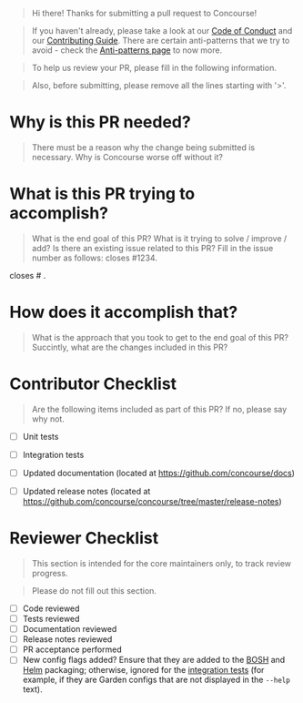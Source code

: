> Hi there! Thanks for submitting a pull request to Concourse!

> If you haven't already, please take a look at our [Code of Conduct] and our
> [Contributing Guide]. There are certain anti-patterns that we try to avoid -
> check the [Anti-patterns page] to now more.

> To help us review your PR, please fill in the following information.

> Also, before submitting, please remove all the lines starting with '>'.


[Code of Conduct]: https://github.com/concourse/concourse/blob/master/CODE_OF_CONDUCT.md
[Contributing Guide]: https://github.com/concourse/concourse/blob/master/CONTRIBUTING.md
[Anti-patterns page]: https://github.com/concourse/concourse/wiki/Anti-Patterns


# Why is this PR needed?

> There must be a reason why the change being submitted is necessary.
> Why is Concourse worse off without it?



# What is this PR trying to accomplish?

> What is the end goal of this PR?
> What is it trying to solve / improve / add?
> Is there an existing issue related to this PR? Fill in the issue number as follows: closes #1234.

closes # .


# How does it accomplish that?

> What is the approach that you took to get to the end goal of this PR?
> Succintly, what are the changes included in this PR?



# Contributor Checklist

> Are the following items included as part of this PR? If no, please say why not.

- [ ] Unit tests
- [ ] Integration tests
- [ ] Updated documentation (located at https://github.com/concourse/docs)
- [ ] Updated release notes (located at https://github.com/concourse/concourse/tree/master/release-notes)


# Reviewer Checklist

> This section is intended for the core maintainers only, to track review progress.

> Please do not fill out this section.

- [ ] Code reviewed
- [ ] Tests reviewed
- [ ] Documentation reviewed
- [ ] Release notes reviewed
- [ ] PR acceptance performed
- [ ] New config flags added? Ensure that they are added to the [BOSH](https://github.com/concourse/concourse-bosh-release) 
      and [Helm](https://github.com/concourse/helm) packaging; otherwise, ignored for the [integration tests](https://github.com/concourse/ci/tree/master/tasks/scripts/check-distribution-env) (for example, if they are Garden configs that are not displayed in the `--help` text). 
